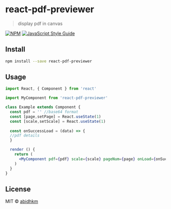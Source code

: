 # react-pdf-previewer

> display pdf in canvas

[![NPM](https://img.shields.io/npm/v/react-pdf-preview.svg)](https://www.npmjs.com/package/react-pdf-preview) [![JavaScript Style Guide](https://img.shields.io/badge/code_style-standard-brightgreen.svg)](https://standardjs.com)

## Install

```bash
npm install --save react-pdf-previewer
```

## Usage

```jsx
import React, { Component } from 'react'

import MyComponent from 'react-pdf-previewer'

class Example extends Component {
  const pdf = '' //base64 format
  const [page,setPage] = React.useState(1)
  const [scale,setScale] = React.useState(1)
  
  const onSuccessLoad = (data) => {
  //pdf details
  }

  render () {
    return (
      <MyComponent pdf={pdf} scale={scale} pageNum={page} onLoad={onSuccessLoad} />
    )
  }
}
```

## License

MIT © [abidhkm](https://github.com/abidhkm)
